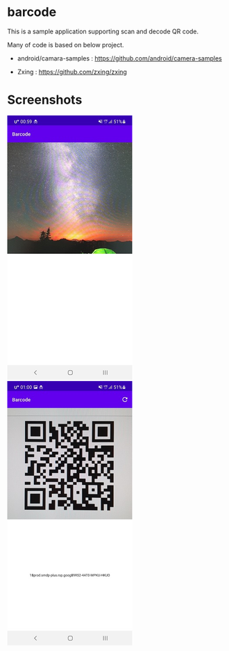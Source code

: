 # barcode

This is a sample application supporting scan and decode QR code.

Many of code is based on below project.

- android/camara-samples : https://github.com/android/camera-samples

- Zxing : https://github.com/zxing/zxing

# Screenshots

![Home screen](screenshots/home.jpg)
![Captured screen](screenshots/captured.jpg)